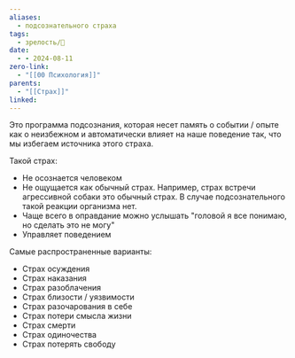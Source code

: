 ```yaml
---
aliases:
  - подсознательного страха
tags:
  - зрелость/🌱
date:
  - - 2024-08-11
zero-link:
  - "[[00 Психология]]"
parents:
  - "[[Страх]]"
linked:
---
```

Это программа подсознания, которая несет память о событии / опыте как о неизбежном и автоматически влияет на наше поведение так, что мы избегаем источника этого страха.

Такой страх:
- Не осознается человеком
- Не ощущается как обычный страх. Например, страх встречи агрессивной собаки это обычный страх. В случае подсознательного такой реакции организма нет.
- Чаще всего в оправдание можно услышать "головой я все понимаю, но сделать это не могу"
- Управляет поведением

Самые распространенные варианты:
- Страх осуждения
- Страх наказания
- Страх разоблачения
- Страх близости / уязвимости
- Страх разочарования в себе
- Страх потери смысла жизни
- Страх смерти
- Страх одиночества
- Страх потерять свободу